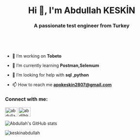 <h1 align="center">Hi 👋, I'm Abdullah KESKİN</h1>
<h3 align="center">A passionate test engineer from Turkey</h3>

<br> <br> <br>


- 🔭 I’m  working on **Tobeto**

- 🌱 I’m currently learning **Postman,Selenıum**

- 🤝 I’m looking for help with **sql ,python**

  

- 📫 How to reach me **apokeskin2807@gmail.com**

<h3 align="left">Connect with me:</h3>
<p align="left">
<a href="https://www.linkedin.com/in/abdullah-keskin-ba422421a/" target="blank"><img align="center" src="https://raw.githubusercontent.com/rahuldkjain/github-profile-readme-generator/master/src/images/icons/Social/linked-in-alt.svg" alt="abdullah-keskin-ba422421a" height="30" width="40" /></a>
<a href="https://instagram.com/abdllhkskin" target="blank"><img align="center" src="https://raw.githubusercontent.com/rahuldkjain/github-profile-readme-generator/master/src/images/icons/Social/instagram.svg" alt="abdllhkskin" height="30" width="40" /></a>
</p>




![Abdullah's GitHub stats](https://github-readme-stats.vercel.app/api?username=keskinabdullah&show_icons=true&theme=gruvbox)



<p><img align="center" src="https://github-readme-streak-stats.herokuapp.com/?user=keskinabdullah&show_icons=true&theme=gruvbox" alt="keskinabdullah" /></p>
